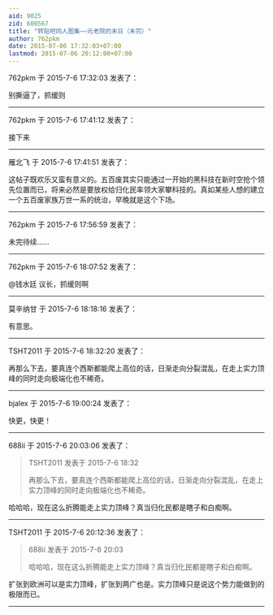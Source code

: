```yaml
---
aid: 9025
zid: 600567
title: "转贴吧同人图集——元老院的末日（未完）"
author: 762pkm
date: 2015-07-06 17:32:03+07:00
lastmod: 2015-07-06 20:12:00+07:00
---
```


762pkm 于 2015-7-6 17:32:03 发表了：

别撕逼了，抓缓则

---

762pkm 于 2015-7-6 17:41:12 发表了：

接下来

---

雁北飞 于 2015-7-6 17:41:51 发表了：

这帖子既欢乐又蛮有意义的。五百废其实只能通过一开始的黑科技在新时空抢个领先位置而已，将来必然是要放权给归化民率领大家攀科技的。真如某些人想的建立一个五百废家族万世一系的统治，早晚就是这个下场。

---

762pkm 于 2015-7-6 17:56:59 发表了：

未完待续……

---

762pkm 于 2015-7-6 18:07:52 发表了：

@钱水廷 议长，抓缓则啊

---

莫辛纳甘 于 2015-7-6 18:18:16 发表了：

有意思。

---

TSHT2011 于 2015-7-6 18:32:20 发表了：

再那么下去，要真连个西斯都能爬上高位的话，日渐走向分裂混乱，在走上实力顶峰的同时走向极端化也不稀奇。

---

bjalex 于 2015-7-6 19:00:24 发表了：

快更，快更！

---

688ii 于 2015-7-6 20:03:06 发表了：

> TSHT2011 发表于 2015-7-6 18:32
>
> 再那么下去，要真连个西斯都能爬上高位的话，日渐走向分裂混乱，在走上实力顶峰的同时走向极端化也不稀奇。

哈哈哈，现在这么折腾能走上实力顶峰？真当归化民都是瞎子和白痴啊。

---

TSHT2011 于 2015-7-6 20:12:36 发表了：

> 688ii 发表于 2015-7-6 20:03
>
> 哈哈哈，现在这么折腾能走上实力顶峰？真当归化民都是瞎子和白痴啊。

扩张到欧洲可以是实力顶峰，扩张到两广也是。实力顶峰只是说这个势力能做到的极限而已。

---
